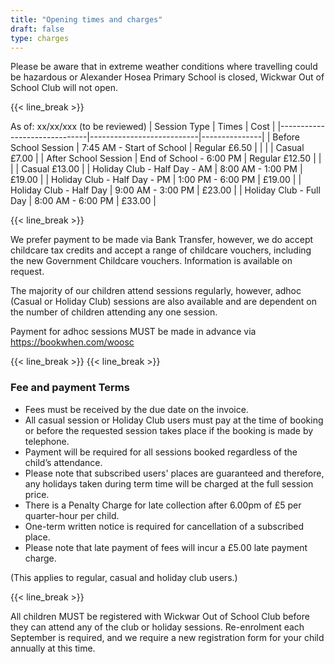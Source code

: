 ```yaml
---
title: "Opening times and charges"
draft: false
type: charges
---
```


Please be aware that in extreme weather conditions where travelling could be hazardous or Alexander Hosea Primary School is closed, Wickwar Out of School Club will not open.

{{< line_break >}}

As of: xx/xx/xxx (to be reviewed)
| Session Type                 | Times                     | Cost          |
|------------------------------|---------------------------|---------------|
| Before School Session        | 7:45 AM - Start of School | Regular £6.50 |
|                              |                           | Casual £7.00  |
| After School Session         | End of School - 6:00 PM   | Regular £12.50 |
|                              |                           | Casual £13.00  |
| Holiday Club - Half Day - AM | 8:00 AM - 1:00 PM        | £19.00        |
| Holiday Club - Half Day - PM | 1:00 PM - 6:00 PM         | £19.00        |
| Holiday Club - Half Day      | 9:00 AM - 3:00 PM         | £23.00        |
| Holiday Club - Full Day      | 8:00 AM - 6:00 PM         | £33.00        |   

{{< line_break >}}

We prefer payment to be made via Bank Transfer, however, we do accept childcare tax credits and accept a range of childcare vouchers, including the new Government Childcare vouchers.  Information is available on request.

The majority of our children attend sessions regularly, however, adhoc (Casual or Holiday Club) sessions are also available and are dependent on the number of children attending any one session.

Payment for adhoc sessions MUST be made in advance via https://bookwhen.com/woosc

{{< line_break >}}
{{< line_break >}}

### Fee and payment Terms
* Fees must be received by the due date on the invoice.
* All casual session or Holiday Club users must pay at the time of booking or before the requested session takes place if the booking is made by telephone.
* Payment will be required for all sessions booked regardless of the child’s attendance.
* Please note that subscribed users' places are guaranteed and therefore, any holidays taken during term time will be charged at the full session price.
* There is a Penalty Charge for late collection after 6.00pm of £5 per quarter-hour per child.
* One-term written notice is required for cancellation of a subscribed place.
* Please note that late payment of fees will incur a £5.00 late payment charge.

(This applies to regular, casual and holiday club users.)

{{< line_break >}}

All children MUST be registered with Wickwar Out of School Club before they can attend any of the club or holiday sessions. Re-enrolment each September is required, and we require a new registration form for your child annually at this time.


